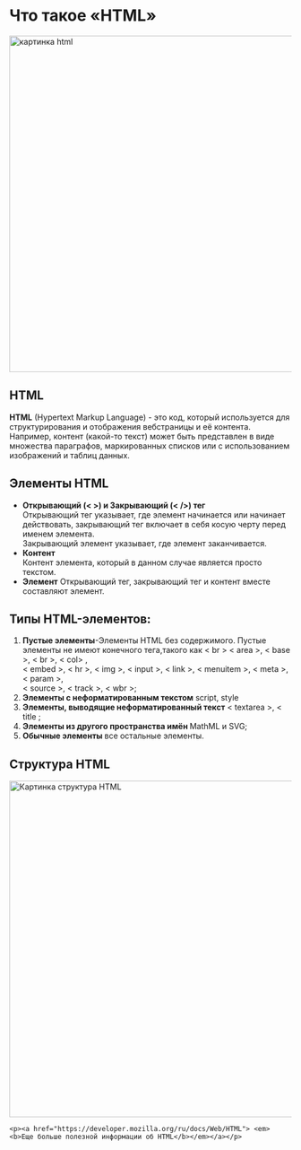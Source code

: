 <!DOCTYPE html>
<html lang="en">
<head>
    <meta charset="UTF-8">
    <meta http-equiv="X-UA-Compatible" content="IE=edge">
    <meta name="viewport" content="width=device-width, initial-scale=1.0">
    <link rel="preconnect" href="https://fonts.googleapis.com">
	<link rel="preconnect" href="https://fonts.gstatic.com" crossorigin>
	<link href="https://fonts.googleapis.com/css2?family=Roboto&display=swap" rel="stylesheet">
    <link rel="stylesheet" href="ДЗ2_css.css">
    <title>Home Work2</title>
</head>
<body>
    <h1>Что такое <b>«HTML»</b></h1>
    <img src="html.png" alt="картинка html" width="600">
    <h2>HTML</h2> 
    <p><b>HTML</b> (Hypertext Markup Language)  - это код, который используется для структурирования и отображения вебстраницы и её контента. 
       Например, контент (какой-то текст) может быть представлен в виде множества параграфов, маркированных списков или с использованием изображений и таблиц данных.</p>
    <h2>Элементы HTML</h2>
    <ul>
        <li><b>Открывающий (< >) и Закрывающий (< />) тег</b> <br>Открывающий тег указывает, где элемент начинается или начинает действовать, закрывающий тег включает в себя косую черту перед именем элемента. 
        <br> Закрывающий элемент указывает, где элемент заканчивается.</li> 
        <li><b>Контент</b> <br>Контент элемента, который в данном случае является просто текстом.</li>
        <li><b>Элемент</b> Открывающий тег, закрывающий тег и контент вместе составляют элемент.</li>
        </ul>
    <h2> Типы <b>HTML</b>-элементов:</h2>
    <ol>
        <li><b>Пустые элементы</b>-Элементы HTML без содержимого. Пустые элементы не имеют конечного тега,такого как
        < br > < area >, < base >, < br >, < col> , <br>< embed >, < hr >, < img >, < input >, < link >,
        < menuitem >, < meta >, < param >, <br> < source >, < track >, < wbr >; </li>
         <li><b>Элементы с неформатированным текстом</b>  script, style </li> 
         <li><b> Элементы, выводящие неформатированный текст</b> < textarea >, < title ;</li>
         <li><b>Элементы из другого пространства имён </b>MathML и SVG;</li>
         <li><b>Обычные элементы </b>все остальные элементы.</li>
    </ol>
    <h2>Структура HTML</h2>
    <img src="структура.png" alt="Картинка структура HTML" width="600">

    <p><a href="https://developer.mozilla.org/ru/docs/Web/HTML"> <em><b>Еще больше полезной информации об HTML</b></em></a></p>
    
</body>
</html>